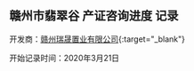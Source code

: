 ## 赣州市翡翠谷 产证咨询进度 记录

开发商：[赣州瑞晟置业有限公司](https://xin.baidu.com/company_detail_76711922215229?rq=ef&pd=ee&from=ps){:target="_blank"}

开始记录时间：2020年3月21日

